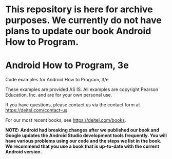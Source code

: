 # This repository is here for archive purposes. We currently do not have plans to update our book Android How to Program. 

# Android How to Program, 3e
Code examples for Android How to Program, 3/e

These examples are provided AS IS. All examples are copyright Pearson Education, Inc. and are for your own personal use. 

If you have questions, please contact us via the contact form at https://deitel.com/contact-us.

For our most recent books, see https://deitel.com/books.

**NOTE: Android had breaking changes after we published our book and Google updates the Android Studio development tools frequently. You will have various problems using our code and the steps we list in the book. We recommend that you use a book that is up-to-date with the current Android version.**
